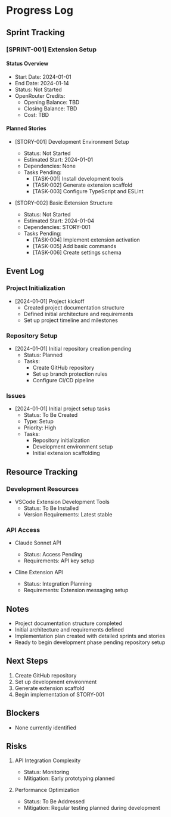 # Progress Log

## Sprint Tracking
### [SPRINT-001] Extension Setup
#### Status Overview
- Start Date: 2024-01-01
- End Date: 2024-01-14
- Status: Not Started
- OpenRouter Credits:
  - Opening Balance: TBD
  - Closing Balance: TBD
  - Cost: TBD

#### Planned Stories
- [STORY-001] Development Environment Setup
  - Status: Not Started
  - Estimated Start: 2024-01-01
  - Dependencies: None
  - Tasks Pending:
    - [TASK-001] Install development tools
    - [TASK-002] Generate extension scaffold
    - [TASK-003] Configure TypeScript and ESLint

- [STORY-002] Basic Extension Structure
  - Status: Not Started
  - Estimated Start: 2024-01-04
  - Dependencies: STORY-001
  - Tasks Pending:
    - [TASK-004] Implement extension activation
    - [TASK-005] Add basic commands
    - [TASK-006] Create settings schema

## Event Log
### Project Initialization
- [2024-01-01] Project kickoff
  - Created project documentation structure
  - Defined initial architecture and requirements
  - Set up project timeline and milestones

### Repository Setup
- [2024-01-01] Initial repository creation pending
  - Status: Planned
  - Tasks:
    - Create GitHub repository
    - Set up branch protection rules
    - Configure CI/CD pipeline

### Issues
- [2024-01-01] Initial project setup tasks
  - Status: To Be Created
  - Type: Setup
  - Priority: High
  - Tasks:
    - Repository initialization
    - Development environment setup
    - Initial extension scaffolding

## Resource Tracking
### Development Resources
- VSCode Extension Development Tools
  - Status: To Be Installed
  - Version Requirements: Latest stable

### API Access
- Claude Sonnet API
  - Status: Access Pending
  - Requirements: API key setup

- Cline Extension API
  - Status: Integration Planning
  - Requirements: Extension messaging setup

## Notes
- Project documentation structure completed
- Initial architecture and requirements defined
- Implementation plan created with detailed sprints and stories
- Ready to begin development phase pending repository setup

## Next Steps
1. Create GitHub repository
2. Set up development environment
3. Generate extension scaffold
4. Begin implementation of STORY-001

## Blockers
- None currently identified

## Risks
1. API Integration Complexity
   - Status: Monitoring
   - Mitigation: Early prototyping planned

2. Performance Optimization
   - Status: To Be Addressed
   - Mitigation: Regular testing planned during development